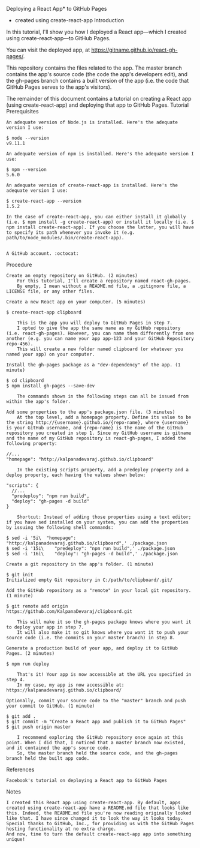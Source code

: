 Deploying a React App* to GitHub Pages

* created using create-react-app
Introduction

In this tutorial, I'll show you how I deployed a React app—which I created using create-react-app—to GitHub Pages.

You can visit the deployed app, at https://gitname.github.io/react-gh-pages/.

This repository contains the files related to the app. The master branch contains the app's source code (the code the app's developers edit), and the gh-pages branch contains a built version of the app (i.e. the code that GitHub Pages serves to the app's visitors).

The remainder of this document contains a tutorial on creating a React app (using create-react-app) and deploying that app to GitHub Pages.
Tutorial
Prerequisites

    An adequate version of Node.js is installed. Here's the adequate version I use:

    $ node --version
    v9.11.1

    An adequate version of npm is installed. Here's the adequate version I use:

    $ npm --version
    5.6.0

    An adequate version of create-react-app is installed. Here's the adequate version I use:

    $ create-react-app --version
    1.5.2

    In the case of create-react-app, you can either install it globally (i.e. $ npm install -g create-react-app) or install it locally (i.e. $ npm install create-react-app). If you choose the latter, you will have to specify its path whenever you invoke it (e.g. path/to/node_modules/.bin/create-react-app).

   
    A GitHub account. :octocat:

Procedure

    Create an empty repository on GitHub. (2 minutes)
        For this tutorial, I'll create a repository named react-gh-pages.
        By empty, I mean without a README.md file, a .gitignore file, a LICENSE file, or any other files.

    Create a new React app on your computer. (5 minutes)

    $ create-react-app clipboard

        This is the app you will deploy to GitHub Pages in step 7.
        I opted to give the app the same name as my GitHub repository (i.e. react-gh-pages). However, you can name them differently from one another (e.g. you can name your app app-123 and your GitHub Repository repo-456).
        This will create a new folder named clipboard (or whatever you named your app) on your computer.

    Install the gh-pages package as a "dev-dependency" of the app. (1 minute)

    $ cd clipboard
    $ npm install gh-pages --save-dev

        The commands shown in the following steps can all be issued from within the app's folder.

    Add some properties to the app's package.json file. (3 minutes)
        At the top level, add a homepage property. Define its value to be the string http://{username}.github.io/{repo-name}, where {username} is your GitHub username, and {repo-name} is the name of the GitHub repository you created in step 1. Since my GitHub username is gitname and the name of my GitHub repository is react-gh-pages, I added the following property:

    //...
    "homepage": "http://kalpanadevaraj.github.io/clipboard"

        In the existing scripts property, add a predeploy property and a deploy property, each having the values shown below:

    "scripts": {
      //...
      "predeploy": "npm run build",
      "deploy": "gh-pages -d build"
    }

        Shortcut: Instead of adding those properties using a text editor; if you have sed installed on your system, you can add the properties by issuing the following shell commands:

    $ sed -i '5i\  "homepage": "http://kalpanadevaraj.github.io/clipboard",' ./package.json
    $ sed -i '15i\    "predeploy": "npm run build",' ./package.json
    $ sed -i '16i\    "deploy": "gh-pages -d build",' ./package.json

    Create a git repository in the app's folder. (1 minute)

    $ git init
    Initialized empty Git repository in C:/path/to/clipboard/.git/

    Add the GitHub repository as a "remote" in your local git repository. (1 minute)

    $ git remote add origin https://github.com/KalpanaDevaraj/clipboard.git

        This will make it so the gh-pages package knows where you want it to deploy your app in step 7.
        It will also make it so git knows where you want it to push your source code (i.e. the commits on your master branch) in step 8.

    Generate a production build of your app, and deploy it to GitHub Pages. (2 minutes)

    $ npm run deploy

        That's it! Your app is now accessible at the URL you specified in step 4.
        In my case, my app is now accessible at: https://kalpanadevaraj.github.io/clipboard/
       
    Optionally, commit your source code to the "master" branch and push your commit to GitHub. (1 minute)

    $ git add .
    $ git commit -m "Create a React app and publish it to GitHub Pages"
    $ git push origin master

        I recommend exploring the GitHub repository once again at this point. When I did that, I noticed that a master branch now existed, and it contained the app's source code.
        So, the master branch held the source code, and the gh-pages branch held the built app code.

References

    Facebook's tutorial on deploying a React app to GitHub Pages

Notes

    I created this React app using create-react-app. By default, apps created using create-react-app have a README.md file that looks like this. Indeed, the README.md file you're now reading originally looked like that. I have since changed it to look the way it looks today.
    Special thanks to GitHub, Inc., for providing us with the GitHub Pages hosting functionality at no extra charge.
    And now, time to turn the default create-react-app app into something unique!

